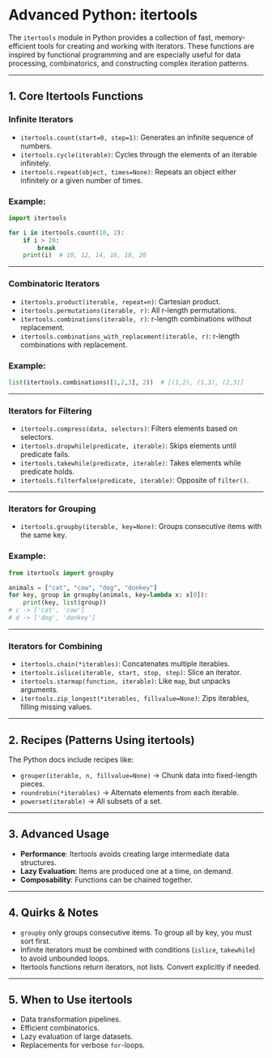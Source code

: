 # Advanced Python: itertools

The `itertools` module in Python provides a collection of fast, memory-efficient tools for creating and working with iterators. These functions are inspired by functional programming and are especially useful for data processing, combinatorics, and constructing complex iteration patterns.

---

## 1. Core Itertools Functions

### Infinite Iterators

* `itertools.count(start=0, step=1)`: Generates an infinite sequence of numbers.
* `itertools.cycle(iterable)`: Cycles through the elements of an iterable infinitely.
* `itertools.repeat(object, times=None)`: Repeats an object either infinitely or a given number of times.

### Example:

```python
import itertools

for i in itertools.count(10, 2):
    if i > 20:
        break
    print(i)  # 10, 12, 14, 16, 18, 20
```

---

### Combinatoric Iterators

* `itertools.product(iterable, repeat=n)`: Cartesian product.
* `itertools.permutations(iterable, r)`: All r-length permutations.
* `itertools.combinations(iterable, r)`: r-length combinations without replacement.
* `itertools.combinations_with_replacement(iterable, r)`: r-length combinations with replacement.

### Example:

```python
list(itertools.combinations([1,2,3], 2))  # [(1,2), (1,3), (2,3)]
```

---

### Iterators for Filtering

* `itertools.compress(data, selectors)`: Filters elements based on selectors.
* `itertools.dropwhile(predicate, iterable)`: Skips elements until predicate fails.
* `itertools.takewhile(predicate, iterable)`: Takes elements while predicate holds.
* `itertools.filterfalse(predicate, iterable)`: Opposite of `filter()`.

---

### Iterators for Grouping

* `itertools.groupby(iterable, key=None)`: Groups consecutive items with the same key.

### Example:

```python
from itertools import groupby

animals = ["cat", "cow", "dog", "donkey"]
for key, group in groupby(animals, key=lambda x: x[0]):
    print(key, list(group))
# c -> ['cat', 'cow']
# d -> ['dog', 'donkey']
```

---

### Iterators for Combining

* `itertools.chain(*iterables)`: Concatenates multiple iterables.
* `itertools.islice(iterable, start, stop, step)`: Slice an iterator.
* `itertools.starmap(function, iterable)`: Like `map`, but unpacks arguments.
* `itertools.zip_longest(*iterables, fillvalue=None)`: Zips iterables, filling missing values.

---

## 2. Recipes (Patterns Using itertools)

The Python docs include recipes like:

* `grouper(iterable, n, fillvalue=None)` → Chunk data into fixed-length pieces.
* `roundrobin(*iterables)` → Alternate elements from each iterable.
* `powerset(iterable)` → All subsets of a set.

---

## 3. Advanced Usage

* **Performance**: Itertools avoids creating large intermediate data structures.
* **Lazy Evaluation**: Items are produced one at a time, on demand.
* **Composability**: Functions can be chained together.

---

## 4. Quirks & Notes

* `groupby` only groups consecutive items. To group all by key, you must sort first.
* Infinite iterators must be combined with conditions (`islice`, `takewhile`) to avoid unbounded loops.
* Itertools functions return iterators, not lists. Convert explicitly if needed.

---

## 5. When to Use itertools

* Data transformation pipelines.
* Efficient combinatorics.
* Lazy evaluation of large datasets.
* Replacements for verbose `for`-loops.

